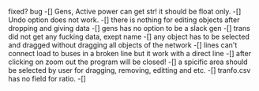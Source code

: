 fixed?    bug
-[] Gens, Active power can get str! it should be float only.
-[] Undo option does not work.
-[] there is nothing for editing objects after dropping and giving data
-[] gens has no option to be a slack gen
-[] trans did not get any fucking data, exept name
-[] any object has to be selected and dragged without dragging all objects of the network
-[] lines can't connect load to buses in a broken line but it work with a direct line
-[] after clicking on zoom out the program will be closed!
-[] a spicific area should be selected by user for dragging, removing, editting and etc.
-[] tranfo.csv has no field for ratio.
-[] 